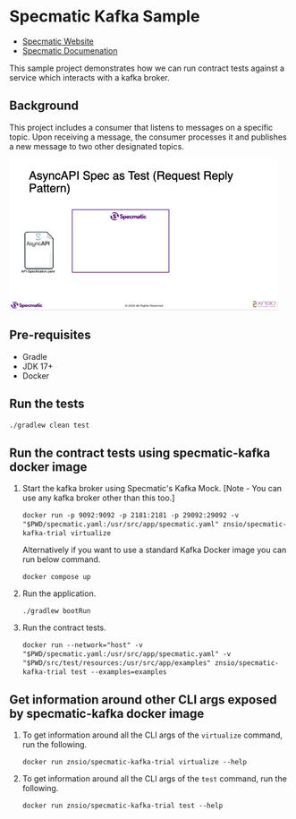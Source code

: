 # Specmatic Kafka Sample

* [Specmatic Website](https://specmatic.io)
* [Specmatic Documenation](https://specmatic.io/documentation.html)

This sample project demonstrates how we can run contract tests against a service which interacts with a kafka broker. 

## Background
This project includes a consumer that listens to messages on a specific topic.
Upon receiving a message, the consumer processes it and publishes a new message to two other designated topics.

![Specmatic Kafka Sample Architecture](AsyncAPI-Request-Reply-Draft.gif)


## Pre-requisites
* Gradle
* JDK 17+
* Docker

## Run the tests
```shell
./gradlew clean test
```

## Run the contract tests using specmatic-kafka docker image 

1. Start the kafka broker using Specmatic's Kafka Mock. [Note - You can use any kafka broker other than this too.]
    ```shell
    docker run -p 9092:9092 -p 2181:2181 -p 29092:29092 -v "$PWD/specmatic.yaml:/usr/src/app/specmatic.yaml" znsio/specmatic-kafka-trial virtualize
    ```
   Alternatively if you want to use a standard Kafka Docker image you can run below command.
   ```shell
   docker compose up
   ```
2. Run the application.
   ```shell
   ./gradlew bootRun
   ```
3. Run the contract tests.
   ```shell
   docker run --network="host" -v "$PWD/specmatic.yaml:/usr/src/app/specmatic.yaml" -v "$PWD/src/test/resources:/usr/src/app/examples" znsio/specmatic-kafka-trial test --examples=examples
   ```

## Get information around other CLI args exposed by specmatic-kafka docker image

1. To get information around all the CLI args of the `virtualize` command, run the following.
   ```shell
   docker run znsio/specmatic-kafka-trial virtualize --help
   ```
2. To get information around all the CLI args of the `test` command, run the following.
   ```shell
   docker run znsio/specmatic-kafka-trial test --help
   ```

